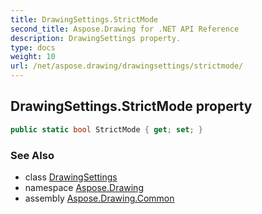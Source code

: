 ```yaml
---
title: DrawingSettings.StrictMode
second_title: Aspose.Drawing for .NET API Reference
description: DrawingSettings property. 
type: docs
weight: 10
url: /net/aspose.drawing/drawingsettings/strictmode/
---
```

## DrawingSettings.StrictMode property

```csharp
public static bool StrictMode { get; set; }
```

### See Also

* class [DrawingSettings](../)
* namespace [Aspose.Drawing](../../drawingsettings/)
* assembly [Aspose.Drawing.Common](../../../)


